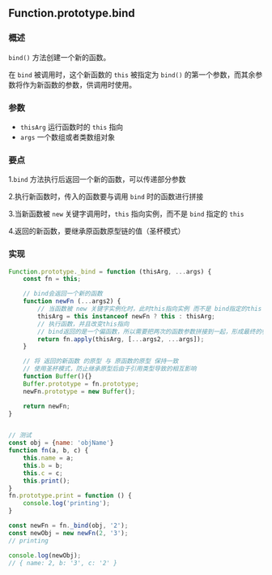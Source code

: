 ## Function.prototype.bind
### 概述 
`bind()` 方法创建一个新的函数。

在 `bind` 被调用时，这个新函数的 `this` 被指定为 `bind()` 的第一个参数，而其余参数将作为新函数的参数，供调用时使用。
### 参数
- `thisArg` 运行函数时的 `this` 指向
- `args` 一个数组或者类数组对象
### 要点
1.`bind` 方法执行后返回一个新的函数，可以传递部分参数

2.执行新函数时，传入的函数要与调用 `bind` 时的函数进行拼接

3.当新函数被 `new` 关键字调用时，`this` 指向实例，而不是 `bind` 指定的 `this`

4.返回的新函数，要继承原函数原型链的值（圣杯模式）

### 实现
```js
Function.prototype._bind = function (thisArg, ...args) {
    const fn = this;

    // bind会返回一个新的函数
    function newFn (...args2) {
        // 当函数被 new 关键字实例化时，此时this指向实例 而不是 bind指定的this
        thisArg = this instanceof newFn ? this : thisArg;
        // 执行函数，并且改变this指向
        // bind返回的是一个偏函数，所以需要把两次的函数参数拼接到一起，形成最终的参数
        return fn.apply(thisArg, [...args2, ...args]);
    }

    // 将 返回的新函数 的原型 与 原函数的原型 保持一致
    // 使用圣杯模式，防止继承原型后由于引用类型导致的相互影响
    function Buffer(){}
    Buffer.prototype = fn.prototype;
    newFn.prototype = new Buffer();

    return newFn;
}


// 测试
const obj = {name: 'objName'}
function fn(a, b, c) {
    this.name = a;
    this.b = b;
    this.c = c;
    this.print();
}
fn.prototype.print = function () {
    console.log('printing');
}

const newFn = fn._bind(obj, '2');
const newObj = new newFn(2, '3');
// printing

console.log(newObj);
// { name: 2, b: '3', c: '2' }
```
